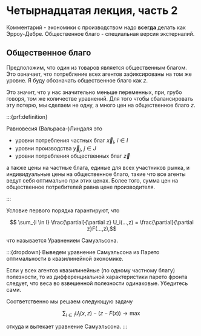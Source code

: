 # Четырнадцатая лекция, часть 2

Комментарий - экономики с производством надо **всегда** делать как Эрроу-Дебре.
Общественное благо - специальная версия экстерналий.

## Общественное благо

Предположим, что один из товаров является общественным благом. Это означает, что потребление всех агентов зафиксированы на том же уровне. Я буду обозначать общественное благо как $z$.

Это значит, что у нас значительно меньше переменных, при, грубо говоря, том же количестве уравнений. Для того чтобы сбалансировать эту потерю, мы сделаем не одну, а много цен на общественное благо $z$.

:::{prf:definition} 

Равновесия (Вальраса-)Линдаля это
- уровни потребления частных благ $\vec x_i, \ i \in I$
- уровни производства $\vec y_j, \ j \in J$
- уровни потребления общественных благ $\vec z$

а также цены на частные блага, единые для всех участников рынка, и индивидуальные цены на общественное благо, такие что все агенты ведут себя оптимально при этих ценах. Более того, сумма цен на общественное потребителей равна ценe производителя.

:::

Условие первого порядка гарантируют, что

$$ \sum_{i \in I} \frac{\partial}{\partial z} U_i(...,z) = \frac{\partial}{\partial z}F(...,z),$$

что называется Уравнением Самуэльсона.

:::{dropdown} Выведем уравнение Самуэльсона из Парето оптимальности в квазилинейной экономике.

Если у всех агентов квазилинейные (по одному частному благу) полезности, то из дифференциальной характеристики парето фронта следует, что веса во взвешенной полезности одинаковые. Убедитесь сами.

Соответственно мы решаем следующую задачу

$$\sum_{i \in I} U_i(x,z) - (z - F(x)) \to \max$$

откуда и вытекает уравнение Самуэльсона.
:::

